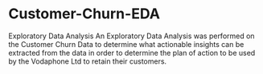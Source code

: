 # Customer-Churn-EDA
Exploratory Data Analysis An Exploratory Data Analysis was performed on the Customer Churn Data to determine what actionable insights can be extracted from the data in order to determine the plan of action to be used by the Vodaphone Ltd to retain their customers.


